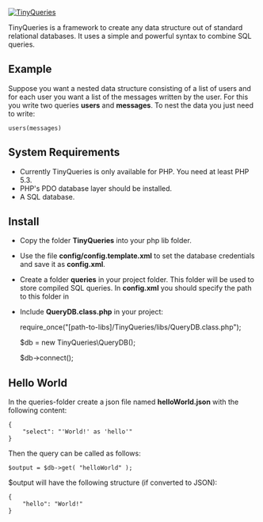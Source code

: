 [![TinyQueries](http://tinyqueries.com/css/images/tiny-queries-logo-large.png)](http://www.tinyqueries.com/)

TinyQueries is a framework to create any data structure out of standard relational databases. 
It uses a simple and powerful syntax to combine SQL queries. 

## Example

Suppose you want a nested data structure consisting of a list of users and for each user you want a list of the messages written by the user.
For this you write two queries **users** and **messages**. To nest the data you just need to write:

	users(messages)

## System Requirements

* Currently TinyQueries is only available for PHP. You need at least PHP 5.3.
* PHP's PDO database layer should be installed.
* A SQL database.

## Install

* Copy the folder **TinyQueries** into your php lib folder.
* Use the file **config/config.template.xml** to set the database credentials and save it as **config.xml**.
* Create a folder **queries** in your project folder. This folder will be used to store compiled SQL queries. In **config.xml** you should specify the path to this folder in <compiler output=".." />
* Include **QueryDB.class.php** in your project: 

	require_once("[path-to-libs]/TinyQueries/libs/QueryDB.class.php");
			
	$db = new TinyQueries\QueryDB();
				
	$db->connect();

## Hello World

In the queries-folder create a json file named **helloWorld.json** with the following content:

	{
		"select": "'World!' as 'hello'"
	}

Then the query can be called as follows:

	$output = $db->get( "helloWorld" );
	
$output will have the following structure (if converted to JSON):

	{
		"hello": "World!"
	}
	



	